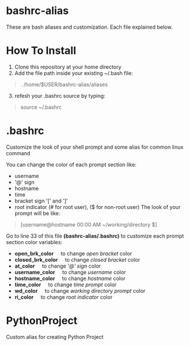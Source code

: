 # bashrc-alias

These are bash aliases and customization. Each file explained below.

# How To Install
1. Clone this repository at your home directory
2. Add the file path inside your existing ~/.bash file:
> . /home/$USER/bashrc-alias/aliases
3. refesh your .bashrc source by typing:
> source ~/.bashrc


# .bashrc

Customize the look of your shell prompt and some alias for common linux command

You can change the color of each prompt section like:
- username
- '@' sign
- hostname
- time
- bracket sign '[' and ']'
- root indicator (# for root user), ($ for non-root user)
The look of your prompt will be like:
> [username@hostname 00:00 AM ~/working/directory $]

Go to line 33 of this file <b>(bashrc-alias/.bashrc)</b> to customize each prompt section color variables:

- <b>open_brk_color</b>&nbsp;&nbsp;&nbsp;&nbsp;&nbsp;to change <i>open bracket</i> color
- <b>closed_brk_color</b>&nbsp;&nbsp;&nbsp;&nbsp;&nbsp;to change <i>closed bracket</i> color
- <b>at_color</b>&nbsp;&nbsp;&nbsp;&nbsp;&nbsp;to change <i>'@' sign</i> color
- <b>username_color</b>&nbsp;&nbsp;&nbsp;&nbsp;&nbsp;to change <i>username</i> color
- <b>hostname_color</b>&nbsp;&nbsp;&nbsp;&nbsp;&nbsp;to change <i>hostname</i> color
- <b>time_color</b>&nbsp;&nbsp;&nbsp;&nbsp;&nbsp;to change <i>time prompt</i> color
- <b>wd_color</b>&nbsp;&nbsp;&nbsp;&nbsp;&nbsp;to change <i>working directory prompt</i> color
- <b>ri_color</b>&nbsp;&nbsp;&nbsp;&nbsp;&nbsp;to change <i>root indicator</i> color


# PythonProject

Custom alias for creating Python Project
